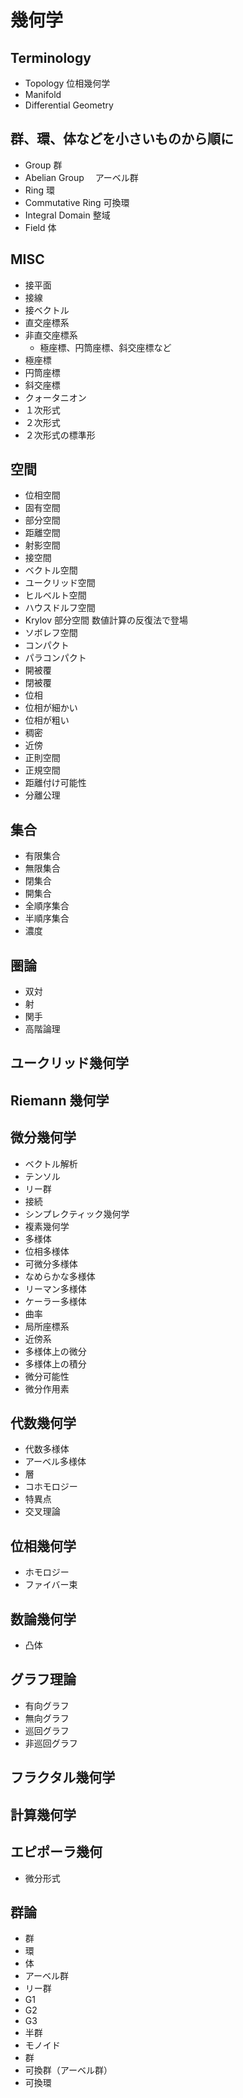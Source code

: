 # 幾何学

## Terminology

- Topology 位相幾何学
- Manifold
- Differential Geometry

## 群、環、体などを小さいものから順に

- Group 群
- Abelian Group 　アーベル群
- Ring 環
- Commutative Ring 可換環
- Integral Domain 整域
- Field 体

## MISC

- 接平面
- 接線
- 接ベクトル
- 直交座標系
- 非直交座標系
  - 極座標、円筒座標、斜交座標など
- 極座標
- 円筒座標
- 斜交座標
- クォータニオン
- １次形式
- ２次形式
- ２次形式の標準形

## 空間

- 位相空間
- 固有空間
- 部分空間
- 距離空間
- 射影空間
- 接空間
- ベクトル空間
- ユークリッド空間
- ヒルベルト空間
- ハウスドルフ空間
- Krylov 部分空間 数値計算の反復法で登場
- ソボレフ空間
- コンパクト
- パラコンパクト
- 開被覆
- 閉被覆
- 位相
- 位相が細かい
- 位相が粗い
- 稠密
- 近傍
- 正則空間
- 正規空間
- 距離付け可能性
- 分離公理

## 集合

- 有限集合
- 無限集合
- 閉集合
- 開集合
- 全順序集合
- 半順序集合
- 濃度

## 圏論

- 双対
- 射
- 関手
- 高階論理

## ユークリッド幾何学

## Riemann 幾何学

## 微分幾何学

- ベクトル解析
- テンソル
- リー群
- 接続
- シンプレクティック幾何学
- 複素幾何学
- 多様体
- 位相多様体
- 可微分多様体
- なめらかな多様体
- リーマン多様体
- ケーラー多様体
- 曲率
- 局所座標系
- 近傍系
- 多様体上の微分
- 多様体上の積分
- 微分可能性
- 微分作用素

## 代数幾何学

- 代数多様体
- アーベル多様体
- 層
- コホモロジー
- 特異点
- 交叉理論

## 位相幾何学

- ホモロジー
- ファイバー束

## 数論幾何学

- 凸体

## グラフ理論

- 有向グラフ
- 無向グラフ
- 巡回グラフ
- 非巡回グラフ

## フラクタル幾何学

## 計算幾何学

## エピポーラ幾何

- 微分形式

## 群論

- 群
- 環
- 体
- アーベル群
- リー群
- G1
- G2
- G3
- 半群
- モノイド
- 群
- 可換群（アーベル群）
- 可換環

